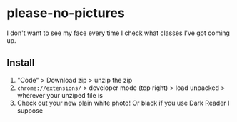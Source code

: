 # please-no-pictures
I don't want to see my face every time I check what classes I've got coming up.

## Install

1. "Code" > Download zip > unzip the zip
2. `chrome://extensions/` > developer mode (top right) > load unpacked > wherever your unziped file is
3. Check out your new plain white photo! Or black if you use Dark Reader I suppose

